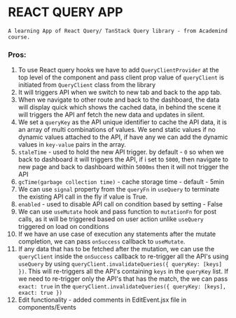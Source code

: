 # REACT QUERY APP

    A learning App of React Query/ TanStack Query library - from Academind course.

### Pros:

1. To use React query hooks we have to add `QueryClientProvider` at the top level of the component and pass client prop value of `queryClient` is initiated from `QueryClient` class from the library
2. It will triggers API when we switch to new tab and back to the app tab.
3. When we navigate to other route and back to the dashboard, the data will display quick which shows the cached data, in behind the scene it will triggers the API anf fetch the new data and updates in silent.
4. We set a `queryKey` as the API unique identifier to cache the API data, it is an array of multi combinations of values. We send static values if no dynamic values attached to the API, if have any we can add the dynamic values in `key-value` pairs in the array.
5. `staleTime` - used to hold the new API trigger. by default - `0` so when we back to dashboard it will triggers the API, if i set to `5000`, then navigate to new page and back to dashboard within `5000ms` then it will not trigger the API
6. `gcTime(garbage collection time)` - cache storage time - default - 5min
7. We can use `signal` property from the `queryFn` in `useQuery` to terminate the existing API call in the fly if value is True.
8. `enabled` - used to disable API call on condition based by setting - False
9. We can use `useMutate` hook and pass function to `mutationFn` for post calls, as it will be triggered based on user action unlike `useQuery` triggered on load on conditions
10. If we have an use case of execution any statements after the mutate completion, we can pass `onSuccess` callback to `useMutate`.
11. If any data that has to be fetched after the mutation, we can use the `queryClient` inside the `onSuccess` callback to re-trigger all the API's using `useQuery` by using `queryClient.invalidateQueries({ queryKey: [keys] })`. This will re-triggers all the API's containing `keys` in the `queryKey` list. If we need to re-trigger only the API's that has the match, the we can pass `exact: true` in the `queryClient.invalidateQueries({ queryKey: [keys], exact: true })`
12. Edit functionality - added comments in EditEvent.jsx file in components/Events

